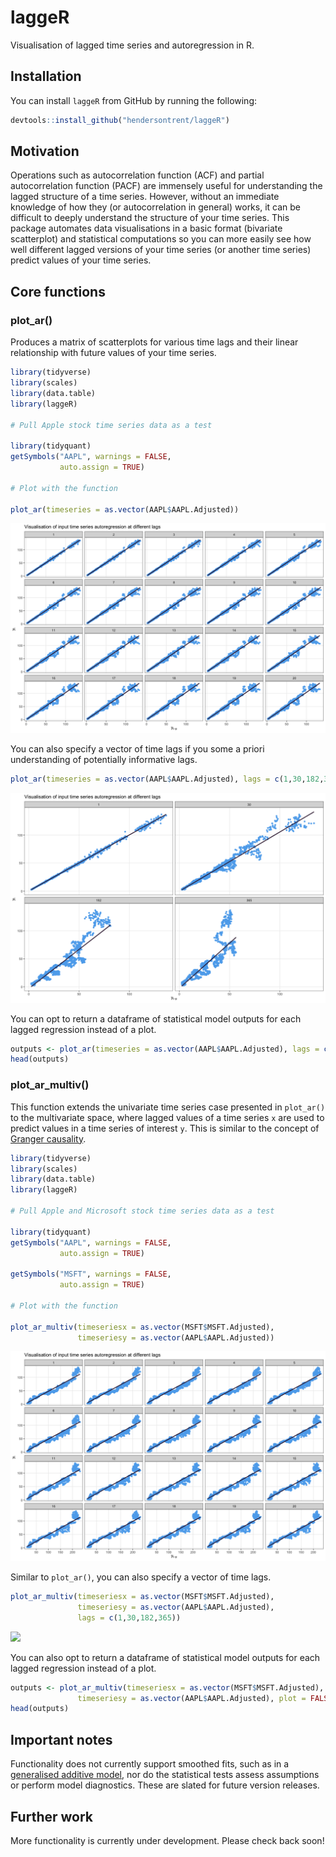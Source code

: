
# laggeR

Visualisation of lagged time series and autoregression in R.

## Installation

You can install `laggeR` from GitHub by running the following:

``` r
devtools::install_github("hendersontrent/laggeR")
```

## Motivation

Operations such as autocorrelation function (ACF) and partial
autocorrelation function (PACF) are immensely useful for understanding
the lagged structure of a time series. However, without an immediate
knowledge of how they (or autocorrelation in general) works, it can be
difficult to deeply understand the structure of your time series. This
package automates data visualisations in a basic format (bivariate
scatterplot) and statistical computations so you can more easily see how
well different lagged versions of your time series (or another time
series) predict values of your time series.

## Core functions

### plot\_ar()

Produces a matrix of scatterplots for various time lags and their linear
relationship with future values of your time series.

``` r
library(tidyverse)
library(scales)
library(data.table)
library(laggeR)

# Pull Apple stock time series data as a test

library(tidyquant)
getSymbols("AAPL", warnings = FALSE,
           auto.assign = TRUE)

# Plot with the function

plot_ar(timeseries = as.vector(AAPL$AAPL.Adjusted))
```

![](README_files/figure-gfm/unnamed-chunk-3-1.png)<!-- -->

You can also specify a vector of time lags if you some a priori
understanding of potentially informative lags.

``` r
plot_ar(timeseries = as.vector(AAPL$AAPL.Adjusted), lags = c(1,30,182,365))
```

![](README_files/figure-gfm/unnamed-chunk-4-1.png)<!-- -->

You can opt to return a dataframe of statistical model outputs for each
lagged regression instead of a plot.

``` r
outputs <- plot_ar(timeseries = as.vector(AAPL$AAPL.Adjusted), lags = c(1,30,182,365), plot = FALSE)
head(outputs)
```

### plot\_ar\_multiv()

This function extends the univariate time series case presented in
`plot_ar()` to the multivariate space, where lagged values of a time
series `x` are used to predict values in a time series of interest `y`.
This is similar to the concept of [Granger
causality](https://en.wikipedia.org/wiki/Granger_causality).

``` r
library(tidyverse)
library(scales)
library(data.table)
library(laggeR)

# Pull Apple and Microsoft stock time series data as a test

library(tidyquant)
getSymbols("AAPL", warnings = FALSE,
           auto.assign = TRUE)

getSymbols("MSFT", warnings = FALSE,
           auto.assign = TRUE)

# Plot with the function

plot_ar_multiv(timeseriesx = as.vector(MSFT$MSFT.Adjusted),
               timeseriesy = as.vector(AAPL$AAPL.Adjusted))
```

![](README_files/figure-gfm/unnamed-chunk-6-1.png)<!-- -->

Similar to `plot_ar()`, you can also specify a vector of time lags.

``` r
plot_ar_multiv(timeseriesx = as.vector(MSFT$MSFT.Adjusted),
               timeseriesy = as.vector(AAPL$AAPL.Adjusted),
               lags = c(1,30,182,365))
```

![](README_files/figure-gfm/unnamed-chunk-7-1.png)<!-- -->

You can also opt to return a dataframe of statistical model outputs for
each lagged regression instead of a plot.

``` r
outputs <- plot_ar_multiv(timeseriesx = as.vector(MSFT$MSFT.Adjusted),
               timeseriesy = as.vector(AAPL$AAPL.Adjusted), plot = FALSE)
head(outputs)
```

## Important notes

Functionality does not currently support smoothed fits, such as in a
[generalised additive
model](https://en.wikipedia.org/wiki/Generalized_additive_model), nor do
the statistical tests assess assumptions or perform model diagnostics.
These are slated for future version releases.

## Further work

More functionality is currently under development. Please check back
soon\!
